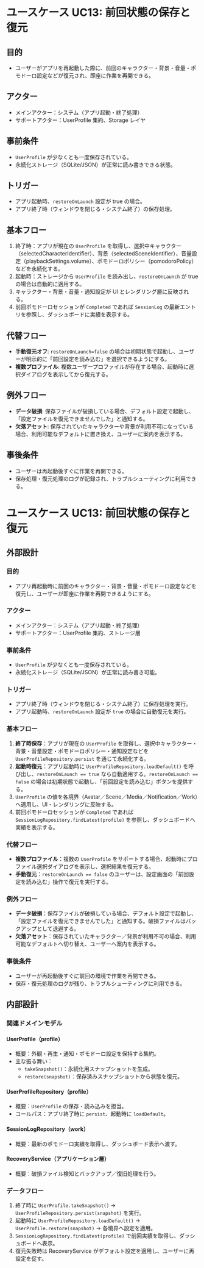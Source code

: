 # ユースケース UC13: 前回状態の保存と復元

## 目的
- ユーザーがアプリを再起動した際に、前回のキャラクター・背景・音量・ポモドーロ設定などが復元され、即座に作業を再開できる。

## アクター
- メインアクター：システム（アプリ起動・終了処理）
- サポートアクター：UserProfile 集約、Storage レイヤ

## 事前条件
- `UserProfile` が少なくとも一度保存されている。
- 永続化ストレージ（SQLite/JSON）が正常に読み書きできる状態。

## トリガー
- アプリ起動時、`restoreOnLaunch` 設定が true の場合。
- アプリ終了時（ウィンドウを閉じる・システム終了）の保存処理。

## 基本フロー
1. 終了時：アプリが現在の `UserProfile` を取得し、選択中キャラクター（selectedCharacterIdentifier）、背景（selectedSceneIdentifier）、音量設定（playbackSettings.volume）、ポモドーロポリシー（pomodoroPolicy）などを永続化する。
2. 起動時：ストレージから `UserProfile` を読み出し、`restoreOnLaunch` が true の場合は自動的に適用する。
3. キャラクター・背景・音量・通知設定が UI とレンダリング層に反映される。
4. 前回ポモドーロセッションが `Completed` であれば `SessionLog` の最新エントリを参照し、ダッシュボードに実績を表示する。

## 代替フロー
- **手動復元オフ**: `restoreOnLaunch=false` の場合は初期状態で起動し、ユーザーが明示的に「前回設定を読み込む」を選択できるようにする。
- **複数プロファイル**: 複数ユーザープロファイルが存在する場合、起動時に選択ダイアログを表示してから復元する。

## 例外フロー
- **データ破損**: 保存ファイルが破損している場合、デフォルト設定で起動し、「設定ファイルを復元できませんでした」と通知する。
- **欠落アセット**: 保存されていたキャラクターや背景が利用不可になっている場合、利用可能なデフォルトに置き換え、ユーザーに案内を表示する。

## 事後条件
- ユーザーは再起動後すぐに作業を再開できる。
- 保存処理・復元処理のログが記録され、トラブルシューティングに利用できる。
# ユースケース UC13: 前回状態の保存と復元

## 外部設計

### 目的
- アプリ再起動時に前回のキャラクター・背景・音量・ポモドーロ設定などを復元し、ユーザーが即座に作業を再開できるようにする。

### アクター
- メインアクター：システム（アプリ起動・終了処理）
- サポートアクター：UserProfile 集約、ストレージ層

### 事前条件
- `UserProfile` が少なくとも一度保存されている。
- 永続化ストレージ（SQLite/JSON）が正常に読み書き可能。

### トリガー
- アプリ終了時（ウィンドウを閉じる・システム終了）に保存処理を実行。
- アプリ起動時、`restoreOnLaunch` 設定が `true` の場合に自動復元を実行。

### 基本フロー
1. **終了時保存**：アプリが現在の `UserProfile` を取得し、選択中キャラクター・背景・音量設定・ポモドーロポリシー・通知設定などを `UserProfileRepository.persist` を通じて永続化する。
2. **起動時復元**：アプリ起動時に `UserProfileRepository.loadDefault()` を呼び出し、`restoreOnLaunch == true` なら自動適用する。`restoreOnLaunch == false` の場合は初期状態で起動し、「前回設定を読み込む」ボタンを提供する。
3. `UserProfile` の値を各境界（Avatar／Scene／Media／Notification／Work）へ適用し、UI・レンダリングに反映する。
4. 前回ポモドーロセッションが `Completed` であれば `SessionLogRepository.findLatest(profile)` を参照し、ダッシュボードへ実績を表示する。

### 代替フロー
- **複数プロファイル**：複数の `UserProfile` をサポートする場合、起動時にプロファイル選択ダイアログを表示し、選択結果を復元する。
- **手動復元**：`restoreOnLaunch == false` のユーザーは、設定画面の「前回設定を読み込む」操作で復元を実行する。

### 例外フロー
- **データ破損**：保存ファイルが破損している場合、デフォルト設定で起動し、「設定ファイルを復元できませんでした」と通知する。破損ファイルはバックアップとして退避する。
- **欠落アセット**：保存されていたキャラクター／背景が利用不可の場合、利用可能なデフォルトへ切り替え、ユーザーへ案内を表示する。

### 事後条件
- ユーザーが再起動後すぐに前回の環境で作業を再開できる。
- 保存・復元処理のログが残り、トラブルシューティングに利用できる。

## 内部設計

### 関連ドメインモデル

#### UserProfile（profile）
- 概要：外観・再生・通知・ポモドーロ設定を保持する集約。
- 主な振る舞い：
  - `takeSnapshot()`：永続化用スナップショットを生成。
  - `restore(snapshot)`：保存済みスナップショットから状態を復元。

#### UserProfileRepository（profile）
- 概要：`UserProfile` の保存・読み込みを担当。
- コールパス：アプリ終了時に `persist`、起動時に `loadDefault`。

#### SessionLogRepository（work）
- 概要：最新のポモドーロ実績を取得し、ダッシュボード表示へ渡す。

#### RecoveryService（アプリケーション層）
- 概要：破損ファイル検知とバックアップ／復旧処理を行う。

### データフロー
1. 終了時に `UserProfile.takeSnapshot()` → `UserProfileRepository.persist(snapshot)` を実行。
2. 起動時に `UserProfileRepository.loadDefault()` → `UserProfile.restore(snapshot)` → 各境界へ設定を適用。
3. `SessionLogRepository.findLatest(profile)` で前回実績を取得し、ダッシュボードへ表示。
4. 復元失敗時は RecoveryService がデフォルト設定を適用し、ユーザーに再設定を促す。
